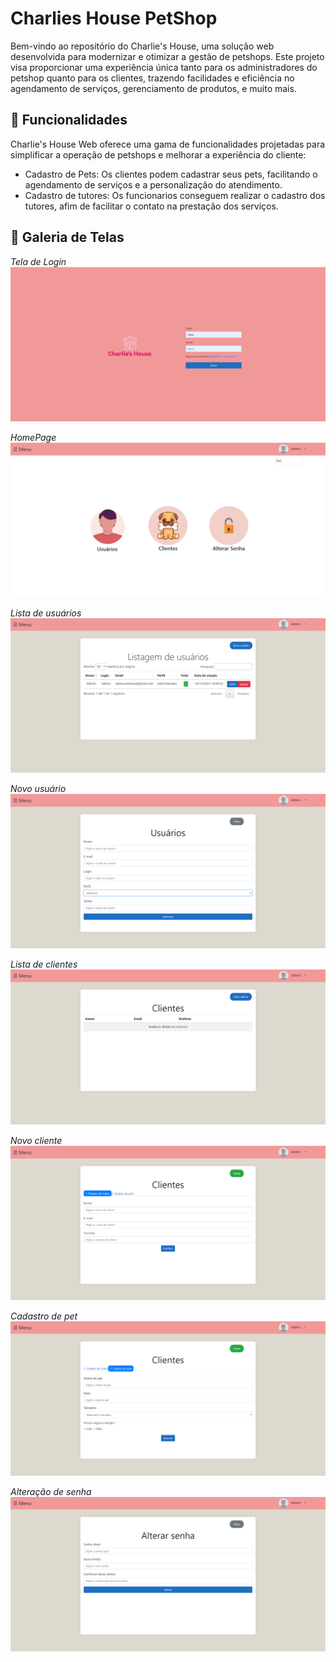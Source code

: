 # Charlies House PetShop

Bem-vindo ao repositório do Charlie's House, uma solução web desenvolvida para modernizar e otimizar a gestão de petshops. Este projeto visa proporcionar uma experiência única tanto para os administradores do petshop quanto para os clientes, trazendo facilidades e eficiência no agendamento de serviços, gerenciamento de produtos, e muito mais.

## 🐾 Funcionalidades

Charlie's House Web oferece uma gama de funcionalidades projetadas para simplificar a operação de petshops e melhorar a experiência do cliente:
- Cadastro de Pets: Os clientes podem cadastrar seus pets, facilitando o agendamento de serviços e a personalização do atendimento.
- Cadastro de tutores: Os funcionarios conseguem realizar o cadastro dos tutores, afim de facilitar o contato na prestação dos serviços.

## 📸 Galeria de Telas

*Tela de Login*
![Tela de login](wwwroot/img/Login.png)


*HomePage*
![HomePage](wwwroot/img/Home.png)


*Lista de usuários*
![Lista de usuários](wwwroot/img/ListaUsuarios.png)


*Novo usuário*
![Novo usuário](wwwroot/img/NovoUsuario.png)


*Lista de clientes*
![Lista de clientes](wwwroot/img/ListaClientes.png)


*Novo cliente*
![Novo cliente](wwwroot/img/NovoCliente.png)


*Cadastro de pet*
![Cadastro do pet](wwwroot/img/NovoClientePet.png)


*Alteração de senha*
![Alteração de senha](wwwroot/img/AlterarSenha.png)



